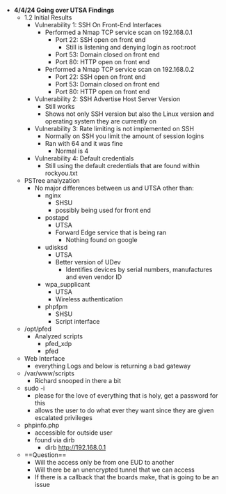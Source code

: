 - **4/4/24 Going over UTSA Findings**
	- 1.2 Initial Results
		- Vulnerability 1: SSH On Front-End Interfaces
			- Performed a Nmap TCP service scan on 192.168.0.1
				- Port 22: SSH open on front end
					- Still is listening and denying login as root:root
				- Port 53: Domain closed on front end
				- Port 80: HTTP open on front end
			- Performed a Nmap TCP service scan on 192.168.0.2
				- Port 22: SSH open on front end
				- Port 53: Domain closed on front end
				- Port 80: HTTP open on front end
		- Vulnerability 2: SSH Advertise Host Server Version
			- Still works
			- Shows not only SSH version but also the Linux version and operating system they are currently on
		- Vulnerability 3: Rate limiting is not implemented on SSH
			- Normally on SSH you limit the amount of session logins
			- Ran with 64 and it was fine
				- Normal is 4
		- Vulnerability 4: Default credentials
			- Still using the default credentials that are found within rockyou.txt
	- PSTree analyzation
		- No major differences between us and UTSA other than:
			- nginx
				- SHSU
				- possibly being used for front end
			- postapd
				- UTSA
				- Forward Edge service that is being ran
					- Nothing found on google
			- udisksd
				- UTSA
				- Better version of UDev
					- Identifies devices by serial numbers, manufactures and even vendor ID
			- wpa_supplicant
				- UTSA
				- Wireless authentication
			- phpfpm
				- SHSU
				- Script interface
	- /opt/pfed
		- Analyzed scripts
			- pfed_xdp
			- pfed
	- Web Interface
		- everything Logs and below is returning a bad gateway
	- /var/www/scripts
		- Richard snooped in there a bit
	- sudo -i
		- please for the love of everything that is holy, get a password for this
		- allows the user to do what ever they want since they are given escalated privileges
	- phpinfo.php
		- accessible for outside user
		- found via dirb
			- dirb http://192.168.0.1
	- ==Question==
		- Will the access only be from one EUD to another
		- Will there be an unencrypted tunnel that we can access
		- If there is a callback that the boards make, that is going to be an issue